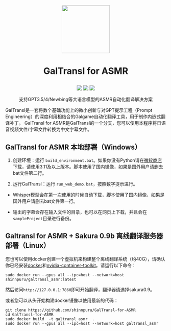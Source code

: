 
<div align=center><img width="150" height="150" src="./img/logo.png"/></div>

<h1><p align='center' >GalTransl for ASMR</p></h1>
<div align=center><img src="https://img.shields.io/github/v/release/XD2333/GalTransl"/>   <img src="https://img.shields.io/github/license/XD2333/GalTransl"/>   <img src="https://img.shields.io/github/stars/XD2333/GalTransl"/></div>
<p align='center' >支持GPT3.5/4/Newbing等大语言模型的ASMR自动化翻译解决方案</p>
  
  GalTransl是一套将数个基础功能上的微小创新与对GPT提示工程（Prompt Engineering）的深度利用相结合的Galgame自动化翻译工具，用于制作内嵌式翻译补丁。 GalTransl for ASMR是GalTransl的一个分支，您可以使用本程序将日语音视频文件/字幕文件转换为中文字幕文件。

## GalTransl for ASMR 本地部署（Windows）

1. 创建环境：运行 `build_environment.bat`。如果你没有Python请在[微软商店](https://apps.microsoft.com/detail/9nrwmjp3717k)下载，请使用3.11及以上版本。脚本使用了国内镜像，如果是国外用户请删去bat文件第二行。

2. 运行GalTransl：运行 `run_web_demo.bat`，按照数字提示进行。

* Whisper模型会在第一次使用的时候自动下载，脚本使用了国内镜像，如果是国外用户请删去bat文件第一行。

* 输出的字幕会存在输入文件的目录，也可以在网页上下载，并且会在`sampleProject`目录进行备份。

## Galtransl for ASMR + Sakura 0.9b 离线翻译服务器部署（Linux）

您也可以使用docker创建一个虚拟机来构建整个离线翻译系统（约40G），请确认你已经安装[docker](https://www.docker.com/get-started/)和[nvidia-container-toolkit](https://docs.nvidia.com/datacenter/cloud-native/container-toolkit/latest/install-guide.html)。请运行以下命令：

```
sudo docker run --gpus all --ipc=host --network=host shinnpuru/galtransl_asmr:latest
```

然后访问`http://127.0.0.1:7860`即可开始翻译，翻译器请选择sakura0.9。

或者您可以从头开始构建docker镜像以使用最新的代码：

```
git clone https://github.com/shinnpuru/GalTransl-for-ASMR
cd GalTransl-for-ASMR
sudo docker build  -t galtransl_asmr  .
sudo docker run --gpus all --ipc=host --network=host galtransl_asmr
```
